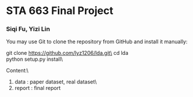 # STA 663 Final Project
### Siqi Fu, Yizi Lin

You may use Git to clone the repository from GitHub and install it manually:

git clone https://github.com/lyz1206/lda.git\
cd lda\
python setup.py install\

Content:\
1. data : paper dataset, real dataset\
2. report : final report

